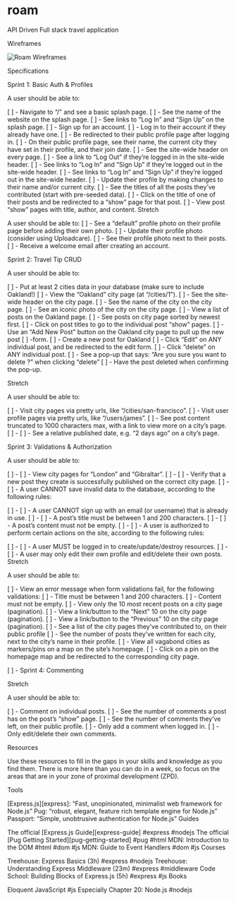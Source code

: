 # roam
API Driven Full stack travel application

Wireframes

![Roam Wireframes](../public/images/roam-wireframes.png)

Specifications

Sprint 1: Basic Auth & Profiles

A user should be able to:

[ ] - Navigate to “/” and see a basic splash page.
[ ] - See the name of the website on the splash page.
[ ] - See links to “Log In” and “Sign Up” on the splash page.
[ ] - Sign up for an account.
[ ] - Log in to their account if they already have one.
[ ] - Be redirected to their public profile page after logging in.
[ ] - On their public profile page, see their name, the current city they have set in their profile, and their join date.
[ ] - See the site-wide header on every page.
[ ] - See a link to “Log Out” if they’re logged in in the site-wide header.
[ ] - See links to “Log In” and “Sign Up” if they’re logged out in the site-wide header.
[ ] - See links to “Log In” and “Sign Up” if they’re logged out in the site-wide header.
[ ] -  Update their profile by making changes to their name and/or current city.
[ ] -  See the titles of all the posts they’ve contributed (start with pre-seeded data).
[ ] -  Click on the title of one of their posts and be redirected to a “show” page for that post.
[ ] -  View post “show” pages with title, author, and content.
Stretch

A user should be able to:
[ ] - See a “default” profile photo on their profile page before adding their own photo.
[ ] - Update their profile photo (consider using Uploadcare).
[ ] - See their profile photo next to their posts.
[ ] - Receive a welcome email after creating an account.

Sprint 2: Travel Tip CRUD

A user should be able to:

[ ] - Put at least 2 cities data in your database (make sure to include Oakland!)
[ ] - View the “Oakland” city page (at “/cities/1”).
[ ] - See the site-wide header on the city page.
[ ] - See the name of the city on the city page.
[ ] - See an iconic photo of the city on the city page.
[ ] - View a list of posts on the Oakland page.
[ ] - See posts on city page sorted by newest first.
[ ] - Click on post titles to go to the individual post “show” pages.
[ ] - Use an “Add New Post” button on the Oakland city page to pull up the new post [ ] -form.
[ ] - Create a new post for Oakland
[ ] - Click “Edit” on ANY individual post, and be redirected to the edit form.
[ ] - Click “delete” on ANY individual post.
[ ] - See a pop-up that says: “Are you sure you want to delete ?” when clicking “delete”
[ ] - Have the post deleted when confirming the pop-up.

Stretch

A user should be able to:

[ ] - Visit city pages via pretty urls, like “/cities/san-francisco”.
[ ] - Visit user profile pages via pretty urls, like “/users/james”.
[ ] - See post content truncated to 1000 characters max, with a link to view more on a city’s page.
[ ] - [ ] - See a relative published date, e.g. “2 days ago” on a city’s page.

Sprint 3: Validations & Authorization

A user should be able to:

[ ] - [ ] -  View city pages for “London” and “Gibraltar”.
[ ] - [ ] -  Verify that a new post they create is successfully published on the correct city page.
[ ] - [ ] - A user CANNOT save invalid data to the database, according to the following rules:

[ ] - [ ] -  A user CANNOT sign up with an email (or username) that is already in use.
[ ] - [ ] -  A post’s title must be between 1 and 200 characters.
[ ] - [ ] -  A post’s content must not be empty.
[ ] - [ ] - A user is authorized to perform certain actions on the site, according to the following rules:

[ ] - [ ] -  A user MUST be logged in to create/update/destroy resources.
[ ] - [ ] -  A user may only edit their own profile and edit/delete their own posts.
Stretch

A user should be able to:

[ ] -  View an error message when form validations fail, for the following validations:
[ ] - Title must be between 1 and 200 characters.
[ ] - Content must not be empty.
[ ] -  View only the 10 most recent posts on a city page (pagination).
[ ] -  View a link/button to the “Next” 10 on the city page (pagination).
[ ] -  View a link/button to the “Previous” 10 on the city page (pagination).
[ ] -  See a list of the city pages they’ve contributed to, on their public profile
[ ] -  See the number of posts they’ve written for each city, next to the city’s name in their profile.
[ ] -  View all vagabond cities as markers/pins on a map on the site’s homepage.
[ ] -  Click on a pin on the homepage map and be redirected to the corresponding city page.

[ ] - Sprint 4: Commenting

Stretch

A user should be able to:

[ ] -  Comment on individual posts.
[ ] -  See the number of comments a post has on the post’s “show” page.
[ ] -  See the number of comments they’ve left, on their public profile.
[ ] -  Only add a comment when logged in.
[ ] -  Only edit/delete their own comments.

Resources

Use these resources to fill in the gaps in your skills and knowledge as you find them. There is more here than you can do in a week, so focus on the areas that are in your zone of proximal development (ZPD).

Tools

[Express.js][express]: “Fast, unopinionated, minimalist web framework for Node.js”
Pug: “robust, elegant, feature rich template engine for Node.js”
Passport: “Simple, unobtrusive authentication for Node.js”
Guides

The official [Express.js Guide][express-guide] #express #nodejs
The official [Pug Getting Started][pug-getting-started] #pug #html
MDN: Introduction to the DOM #html #dom #js
MDN: Guide to Event Handlers #dom #js
Courses

Treehouse: Express Basics (3h) #express #nodejs
Treehouse: Understanding Express Middleware (23m) #express #middleware
Code School: Building Blocks of Express.js (5h) #express #js
Books

Eloquent JavaScript #js
Especially Chapter 20: Node.js #nodejs